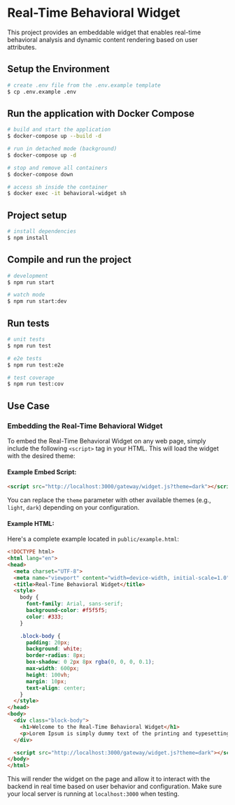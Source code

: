 # Real-Time Behavioral Widget

This project provides an embeddable widget that enables real-time behavioral analysis and dynamic content rendering based on user attributes.

## Setup the Environment

```bash
# create .env file from the .env.example template
$ cp .env.example .env
```

## Run the application with Docker Compose

```bash
# build and start the application
$ docker-compose up --build -d

# run in detached mode (background)
$ docker-compose up -d

# stop and remove all containers
$ docker-compose down

# access sh inside the container
$ docker exec -it behavioral-widget sh
```

## Project setup

```bash
# install dependencies
$ npm install
```

## Compile and run the project

```bash
# development
$ npm run start

# watch mode
$ npm run start:dev
```

## Run tests

```bash
# unit tests
$ npm run test

# e2e tests
$ npm run test:e2e

# test coverage
$ npm run test:cov
```

## Use Case

### Embedding the Real-Time Behavioral Widget

To embed the Real-Time Behavioral Widget on any web page, simply include the following `<script>` tag in your HTML. This will load the widget with the desired theme:

#### Example Embed Script:

```html
<script src="http://localhost:3000/gateway/widget.js?theme=dark"></script>
```

You can replace the `theme` parameter with other available themes (e.g., `light`, `dark`) depending on your configuration.

#### Example HTML:

Here's a complete example located in `public/example.html`:

```html
<!DOCTYPE html>
<html lang="en">
<head>
  <meta charset="UTF-8">
  <meta name="viewport" content="width=device-width, initial-scale=1.0">
  <title>Real-Time Behavioral Widget</title>
  <style>
    body {
      font-family: Arial, sans-serif;
      background-color: #f5f5f5;
      color: #333;
    }

    .block-body {
      padding: 20px;
      background: white;
      border-radius: 8px;
      box-shadow: 0 2px 8px rgba(0, 0, 0, 0.1);
      max-width: 600px;
      height: 100vh;
      margin: 10px;
      text-align: center;
    }
  </style>
</head>
<body>
  <div class="block-body">
    <h1>Welcome to the Real-Time Behavioral Widget</h1>
    <p>Lorem Ipsum is simply dummy text of the printing and typesetting industry...</p>
  </div>

  <script src="http://localhost:3000/gateway/widget.js?theme=dark"></script>
</body>
</html>
```

This will render the widget on the page and allow it to interact with the backend in real time based on user behavior and configuration. Make sure your local server is running at `localhost:3000` when testing.
